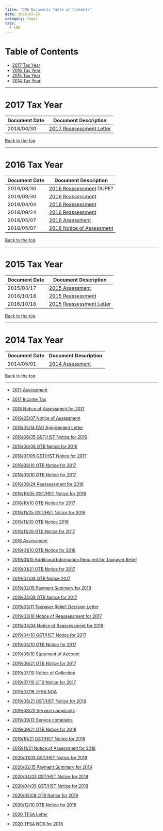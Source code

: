 ```yaml
---
title: "CRA Documents Table of Contents"
date: 2025-05-05
category: legal
tags: 
  - CRA
---
```


# Table of Contents

* [2017 Tax Year](#2017-tax-year)
* [2016 Tax Year](#2016-tax-year)
* [2015 Tax Year](#2015-tax-year)
* [2014 Tax Year](#2014-tax-year)

---

# 2017 Tax Year

| Document Date | Document Description
|---------------|------------------------------------------
| 2018/04/30    | [2017 Reassessment Letter](/CRA-docs/2016-03-17-Notice-of-Assessment.pdf)

[Back to the top](#table-of-contents)

---

# 2016 Tax Year

| Document Date | Document Description
|---------------|------------------------------------------
| 2019/08/30    | [2016 Reassessment](/CRA-docs/2016-income-tax.pdf) DUPE?
| 2019/08/30    | [2016 Reassessment](/CRA-docs/2016-Reassessment-3.pdf)
| 2019/04/04    | [2016 Reassessment](/CRA-docs/2016-Reassessment-2.pdf)
| 2018/09/24    | [2016 Reassessment](/CRA-docs/2016-Reassessment-1.pdf)
| 2018/05/07    | [2016 Assessment](/CRA-docs/2016-Assessment.pdf)
| 2018/05/07    | [2016 Notice of Assessment](/CRA-docs/2016-05-07-Notice-of-Assessment.pdf)

[Back to the top](#table-of-contents)

---

# 2015 Tax Year

| Document Date | Document Description
|---------------|------------------------------------------
| 2015/03/17    | [2015 Assessment](/CRA-docs/2015-Assessment.pdf)
| 2016/10/18    | [2015 Reassessment](/CRA-docs/2015-Reassessment.pdf)
| 2016/10/18    | [2015 Reassessment Letter](/CRA-docs/2015-income-tax.pdf)

[Back to the top](#table-of-contents)

---

# 2014 Tax Year

| Document Date | Document Description
|---------------|------------------------------------------
| 2014/05/01    | [2014 Assessment](/CRA-docs/2014-income-tax.pdf)

[Back to the top](#table-of-contents)

---

* [2017 Assessment](/CRA-docs/2017-Assessment.pdf)
* [2017 Income Tax](/CRA-docs/2017-income-tax.pdf)
* [2018 Notice of Assessment for 2017](/CRA-docs/2018-04-30-Notice-of-Assessment-for-2017.pdf)
* [2018/05/07 Notice of Assessment](/CRA-docs/2018-05-07-Notice-of-Assessment-for-2016.pdf)
* [2018/05/14 PAD Aggreement Letter](/CRA-docs/2018-05-14-PAD-Agreement-Letter.pdf)
* [2018/06/05 GST/HST Notice for 2016](/CRA-docs/2018-06-05-GST-HST-Notice-for-2016.pdf)
* [2018/06/08 OTB Notice for 2016](/CRA-docs/2018-06-08-OTB-Notice-for-2016.pdf)
* [2018/07/05 GST/HST Notice for 2017](/CRA-docs/2018-07-05-GST-HST-Notice-for-2017.pdf)
* [2018/08/10 OTB Notice for 2017](/CRA-docs/2018-08-10-OTB-Notice-for-2017.pdf)
* [2018/09/10 OTB Notice for 2017](/CRA-docs/2018-09-10-OTB-Notice-for-2017.pdf)
* [2018/09/24 Reassessment for 2016](/CRA-docs/2018-09-24-Ressessment-for-2016.pdf)

* [2018/10/05 GST/HST Notice for 2016](/CRA-docs/2018-10-05-GST-HST-Notice-for-2016.pdf)
* [2018/10/10 OTB Notice for 2017](/CRA-docs/2018-10-10-OTB-Notice-for-2017.pdf)
* [2018/11/05 GST/HST Notice for 2016](/CRA-docs/2018-11-05-GST-HST-notice-for-2016.pdf)
* [2018/11/09 OTB Notice 2016](/CRA-docs/2018-11-09-OTB-Notice-for-2016.pdf)
* [2018/11/09 OTb Notice for 2017](/CRA-docs/2018-11-09-OTB-Notice-for-2017.pdf)
* [2018 Assessment](/CRA-docs/2018-Assessment.pdf)
* [2019/01/10 OTB Notice for 2018](/CRA-docs/2019-01-10-OTB-Notice-for-2018.pdf)
* [2019/01/15 Additional Information Required for Taxpayer Relief](/CRA-docs/2019-01-15-Additional-information-required-taxpayer-relief.pdf)
* [2019/01/21 OTB Notice for 2017](/CRA-docs/2019-01-21-OTB-Notice-for-2017.pdf)
* [2019/02/08 OTB Notice 2017](/CRA-docs/2019-02-08-OTB-Notice-for-2017.pdf)
* [2019/02/15 Payment Summary for 2018](/CRA-docs/2019-02-15-Payment-Summary-for-2018.pdf)

* [2019/03/08 OTB Notice for 2017](/CRA-docs/2019-03-08-OTB-Notice-for-2017.pdf)
* [2019/03/11 Taxpayer Relief: Decision Letter](/CRA-docs/2019-03-11-Decision-letter-taxpayer-relief.pdf)
* [2019/03/18 Notice of Reassessment for 2017](/CRA-docs/2019-03-18-Notice-of-Reassessment-for-2017.pdf)
* [2019/04/04 Notice of Reassessment for 2016](/CRA-docs/2019-04-04-Notice-of-Reassessment-for-2016.pdf)
* [2019/04/10 GST/HST Notice for 2017](/CRA-docs/2019-04-10-GST-HST-Notice-for-2017.pdf)
* [2019/04/10 OTB Notice for 2017](/CRA-docs/2019-04-10-OTB-Notice-for-2017.pdf)
* [2019/06/10 Statement of Account](/CRA-docs/2019-06-10-Statement-of-Account.pdf)
* [2019/06/21 OTB Notice for 2017](/CRA-docs/2019-06-21-OTB-Notice-for-2017.pdf)
* [2019/07/10 Notice of Collection](/CRA-docs/2019-07-10-Notice-of-Collection.pdf)
* [2019/07/10 OTB Notice for 2017](/CRA-docs/2019-07-10-OTB-Notice-for-2017.pdf)
* [2019/07/16 TFSA NOA](/CRA-docs/2019-07-16-TFSA-NOA.pdf)

* [2019/08/21 GST/HST Notice for 2018](/CRA-docs/2019-08-21-GST-HST-Notice-for-2018.pdf)
* [2019/08/22 Service complaints](/CRA-docs/2019-08-22-Service-complaints.pdf)
* [2019/09/13 Service complains](/CRA-docs/2019-09-13-Service-complaints.pdf)
* [2019/09/21 OTB Notice for 2018](/CRA-docs/2019-09-21-OTB-Notice-for-2018.pdf)
* [2019/10/21 GST/HST Notice for 2018](/CRA-docs/2019-10-21-GST-HST-Notice-for-2018.pdf)
* [2019/11/21 Notice of Assessment for 2018](/CRA-docs/2019-11-21-Notice-of-Assessment-for-2018.pdf)
* [2020/01/03 GST/HST Notice for 2018](/CRA-docs/2020-01-03-GST-HST-Notice-for-2018.pdf)
* [2020/02/15 Payment Summary for 2019](/CRA-docs/2020-02-15-Payment-Summary-for-2019.pdf)
* [2020/04/03 GST/HST Notice for 2018](/CRA-docs/2020-04-03-GST-HST-Notice-for-2018.pdf)
* [2020/04/09 GST/HST Notice for 2018](/CRA-docs/2020-04-09-GST-HST-Notice-for-2018.pdf)
* [2020/05/08 OTB Notice for 2018](/CRA-docs/2020-05-08-OTB-Notice-for-2018.pdf)

* [2020/12/10 OTB Notice for 2018](/CRA-docs/2020-12-10-OTB-Notice-for-2018.pdf)
* [2020 TFSA Letter](/CRA-docs/2020-TFSA-Letter.pdf)
* [2020 TFSA NOR for 2018](/CRA-docs/2020-TFSA-NOR-2018.pdf)
